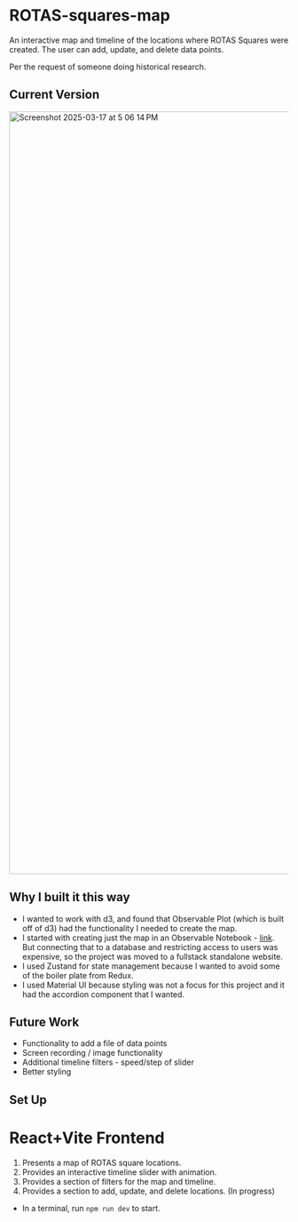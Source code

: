 # ROTAS-squares-map
An interactive map and timeline of the locations where ROTAS Squares were created. The user can add, update, and delete data points. 

Per the request of someone doing historical research.

## Current Version

<img width="1373" alt="Screenshot 2025-03-17 at 5 06 14 PM" src="https://github.com/user-attachments/assets/7fb72b07-13c8-4ddc-b915-201db71e240d" />

## Why I built it this way
- I wanted to work with d3, and found that Observable Plot (which is built off of d3) had the functionality I needed to create the map.
- I started with creating just the map in an Observable Notebook - [link](https://observablehq.com/d/7f4625aa405d37c1). But connecting that to a database and restricting access to users was expensive, so the project was moved to a fullstack standalone website.
- I used Zustand for state management because I wanted to avoid some of the boiler plate from Redux.
- I used Material UI because styling was not a focus for this project and it had the accordion component that I wanted.

## Future Work
- Functionality to add a file of data points
- Screen recording / image functionality
- Additional timeline filters - speed/step of slider
- Better styling

## Set Up

# React+Vite Frontend

1. Presents a map of ROTAS square locations.
2. Provides an interactive timeline slider with animation.
3. Provides a section of filters for the map and timeline.
4. Provides a section to add, update, and delete locations. (In progress)

- In a terminal, run ``` npm run dev ``` to start.

